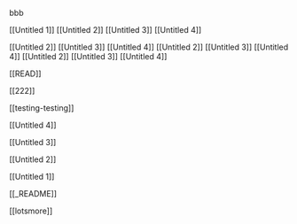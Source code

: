 bbb

[[Untitled 1]]
[[Untitled 2]]
[[Untitled 3]]
[[Untitled 4]]

[[Untitled 2]]
[[Untitled 3]]
[[Untitled 4]]
[[Untitled 2]]
[[Untitled 3]]
[[Untitled 4]]
[[Untitled 2]]
[[Untitled 3]]
[[Untitled 4]]




[[READ]]

[[222]]

[[testing-testing]]

[[Untitled 4]]

[[Untitled 3]]


[[Untitled 2]]

[[Untitled 1]]

[[_README]]

[[lotsmore]]